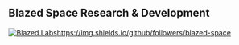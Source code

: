 ## Blazed Space Research & Development
[![Blazed Labs]([https://blazed.sirv.com/blazed-labs/blazed-banner-sm.png?w=500&h=500](https://img.shields.io/github/followers/blazed-space) "Blazed Labs")](https://img.shields.io/github/followers/blazed-space)https://img.shields.io/github/followers/blazed-space
